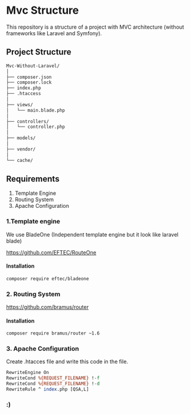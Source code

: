# Mvc Structure
This repository is a structure of a project with MVC architecture (without frameworks like Laravel and Symfony).

## Project Structure
```txt
Mvc-Without-Laravel/
│
├── composer.json
├── composer.lock
├── index.php
├── .htaccess
│
├── views/
│   └── main.blade.php
│
├── controllers/
│   └── controller.php
│
├── models/
│
├── vendor/
│
└── cache/
```

## Requirements
1. Template Engine
2. Routing System
3. Apache Configuration

### 1.Template engine
We use BladeOne (Independent template engine but it look like laravel blade)

https://github.com/EFTEC/RouteOne
#### Installation
```bash
composer require eftec/bladeone
```

### 2. Routing System
https://github.com/bramus/router

#### Installation
```bash
composer require bramus/router ~1.6
```

### 3. Apache Configuration
Create .htacces file and write this code in the file.
```perl
RewriteEngine On
RewriteCond %{REQUEST_FILENAME} !-f
RewriteCond %{REQUEST_FILENAME} !-d
RewriteRule ^ index.php [QSA,L]
```
### :)
